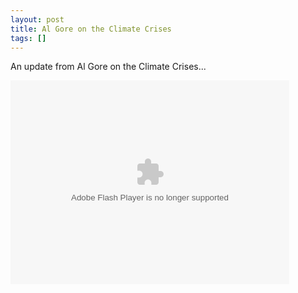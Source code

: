 ```yaml
---
layout: post
title: Al Gore on the Climate Crises
tags: []
---
```

An update from Al Gore on the Climate Crises...

<object classid="clsid:d27cdb6e-ae6d-11cf-96b8-444553540000" width="446" height="326" codebase="http://download.macromedia.com/pub/shockwave/cabs/flash/swflash.cab#version=6,0,40,0"><param name="allowFullScreen" value="true" /><param name="wmode" value="transparent" /><param name="bgColor" value="#ffffff" /><param name="flashvars" value="vu=http://video.ted.com/talks/dynamic/AlGore_2008-medium.flv&amp;su=http://images.ted.com/images/ted/tedindex/embed-posters/AlGore-2008.embed_thumbnail.jpg&amp;vw=432&amp;vh=240&amp;ap=0&amp;ti=243&amp;introDuration=16500&amp;adDuration=4000&amp;postAdDuration=2000&amp;adKeys=talk=al_gore_s_new_thinking_on_the_climate_crisis;year=2008;theme=bold_predictions_stern_warnings;theme=a_greener_future;event=TED2008;&amp;preAdTag=tconf.ted/embed;tile=1;sz=512x288;" /><param name="src" value="http://video.ted.com/assets/player/swf/EmbedPlayer.swf" /><param name="bgcolor" value="#ffffff" /><param name="allowfullscreen" value="true" /><embed type="application/x-shockwave-flash" width="446" height="326" src="http://video.ted.com/assets/player/swf/EmbedPlayer.swf" flashvars="vu=http://video.ted.com/talks/dynamic/AlGore_2008-medium.flv&amp;su=http://images.ted.com/images/ted/tedindex/embed-posters/AlGore-2008.embed_thumbnail.jpg&amp;vw=432&amp;vh=240&amp;ap=0&amp;ti=243&amp;introDuration=16500&amp;adDuration=4000&amp;postAdDuration=2000&amp;adKeys=talk=al_gore_s_new_thinking_on_the_climate_crisis;year=2008;theme=bold_predictions_stern_warnings;theme=a_greener_future;event=TED2008;&amp;preAdTag=tconf.ted/embed;tile=1;sz=512x288;" bgcolor="#ffffff" wmode="transparent" allowfullscreen="true"></embed></object>
